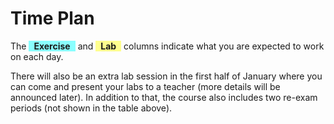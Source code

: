 # Time Plan
The <span style="background-color: #00ffff75; display: inline-block; padding: 0 8px; font-weight: bold;">Exercise</span> and <span style="background-color: #ffff0070; display: inline-block; padding: 0 8px; font-weight: bold;">Lab</span> columns indicate what you are expected to work on each day. 

<TimePlan
	:startDate='new Date(2022, 9, 24)'
	:columns='[
		{key: "t", name: "Lecture", color: "#ffa5009c"},
		{key: "e", name: "Exercise", color: "#00ffff75"},
		{key: "l", name: "Lab", color: "#ffff0070"},
		{key: "g", name: "Lab session", color: "#80008082"},
		{key: "i", name: "Important", color: "#ff000094"},
	]'
	:rows='[
		// 1
		{e: "Exercise 0"},
		{e: "Exercise 0"},
		{e: "Exercise 1", g: "Group 2"},
		{e: "Exercise 1", g: "Group 1, 3"},
		{e: "Exercise 1"},
		{},
		{},
		// 2
		{l: "Lab 1", t: "Tutorial 1", g: "Group 1"},
		{l: "Lab 1", t: "Repetition"},
		{l: "Lab 1"},
		{e: "Exercise 2", g: "Group 2, 3"},
		{e: "Exercise 2"},
		{},
		{},
		// 3
		{l: "Lab 2", t: "Tutorial 2", g: "Group 1"},
		{l: "Lab 2", t: "Repetition", g: "Group 2"},
		{l: "Lab 2"},
		{e: "Exercise 3", g: "Group 3"},
		{e: "Exercise 3"},
		{},
		{},
		// 4
		{l: "Lab 3", t: "Tutorial 3"},
		{l: "Lab 3", t: "Repetition", g: "Group 1", i: "Exam Registration Opens"},
		{l: "Lab 3", g: "Group 2"},
		{e: "Exercise 4", g: "Group 3"},
		{e: "Exercise 4"},
		{},
		{},
		// 5
		{l: "Lab 4", t: "Tutorial 4", g: "Group 1"},
		{l: "Lab 4", g: "Group 2"},
		{l: "Lab 4", t: "Repetition"},
		{e: "Exercise 5", g: "Group 3"},
		{e: "Exercise 5"},
		{},
		{},
		// 6
		{l: "Lab 5", t: "Tutorial 5", g: "Group 1"},
		{l: "Lab 5", t: "Repetition"},
		{l: "Lab 5", g: "Group 2"},
		{e: "Exercise 6"},
		{e: "Exercise 6", g: "Group 3"},
		{i: "Exam Registration closes around now"},
		{},
		// 7
		{l: "Lab 6", t: "Tutorial 6", g: "Group 1"},
		{l: "Lab 6", t: "Sample exam"},
		{l: "Lab 6", g: "Group 2"},
		{l: "Lab 6", g: "Group 3"},
		{l: "Lab 6"},
		{},
		{},
		// 8
		{},
		{},
		{},
		{i: "Written Exam"},
		{},
		{},
		{},
	]'
/>

There will also be an extra lab session in the first half of January where you can come and present your labs to a teacher (more details will be announced later). In addition to that, the course also includes two re-exam periods (not shown in the table above).